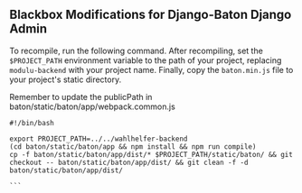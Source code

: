 Blackbox Modifications for Django-Baton Django Admin
----------------------------------------------------

To recompile, run the following command. After recompiling, set the `$PROJECT_PATH` environment variable to the path of your project, replacing `modulu-backend` with your project name. Finally, copy the `baton.min.js` file to your project's static directory.

Remember to update the publicPath in baton/static/baton/app/webpack.common.js

````
#!/bin/bash

export PROJECT_PATH=../../wahlhelfer-backend
(cd baton/static/baton/app && npm install && npm run compile)
cp -f baton/static/baton/app/dist/* $PROJECT_PATH/static/baton/ && git checkout -- baton/static/baton/app/dist/ && git clean -f -d baton/static/baton/app/dist/

```

